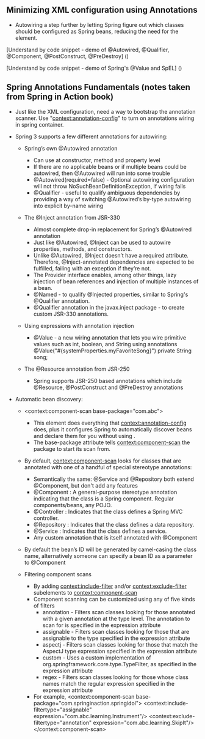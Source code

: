 Minimizing XML configuration using Annotations
----------------------------------------------

* Autowiring a step further by letting Spring figure out which classes should be configured as Spring beans, reducing the need for the <bean> element.

[Understand by code snippet - demo of @Autowired, @Qualifier, @Component, @PostConstruct, @PreDestroy] ()

[Understand by code snippet - demo of Spring's @Value and SpEL] ()


Spring Annotations Fundamentals (notes taken from Spring in Action book)
----------------------------------------------------------------------
* Just like the XML configuration, need a way to bootstrap the annotation scanner. Use "<context:annotation-config>" to turn on annotations wiring in spring container.
 
* Spring 3 supports a few different annotations for autowiring:
	
	- Spring’s own @Autowired annotation
		- Can use at constructor, method and property level
		- If there are no applicable beans or if multiple beans could be autowired, then @Autowired will run into some trouble
		- @Autowired(required=false) - Optional autowiring configuration will not throw NoSuchBeanDefinitionException, if wiring fails
		- @Qualifier - useful to qualify ambiguous dependencies by providing a way of switching @Autowired’s by-type autowiring into explicit by-name wiring
	
	- The @Inject annotation from JSR-330
		- Almost complete drop-in replacement for Spring’s @Autowired annotation
		- Just like @Autowired, @Inject can be used to autowire properties, methods, and constructors. 
		- Unlike @Autowired, @Inject doesn’t have a required attribute. Therefore, @Inject-annotated dependencies are expected to be fulfilled, failing with an exception if they’re not.
		- The Provider interface enables, among other things, lazy injection of bean references and injection of multiple instances of a bean.
		- @Named - to qualify @Injected properties, similar to Spring's @Qualifier annotation.
		- @Qualifier annotation in the javax.inject package - to create custom JSR-330 annotations.
	
	- Using expressions with annotation injection
		- @Value - a new wiring annotation that lets you wire primitive values such as int, boolean, and String using annotations
			@Value("#{systemProperties.myFavoriteSong}")
			private String song;
	
	- The @Resource annotation from JSR-250 
		- Spring supports JSR-250 based annotations which include @Resource, @PostConstruct and @PreDestroy annotations

* Automatic bean discovery: 

	- <context:component-scan base-package="com.abc"> 
		- This element does everything that <context:annotation-config> does, plus it configures Spring to automatically discover beans and declare them for you without using <bean>.  
		- The base-package attribute tells <context:component-scan> the package to start its scan from.
	
	- By default, <context:component-scan> looks for classes that are annotated with one of a handful of special stereotype annotations:
		- Semantically the same: @Service and @Repository both extend @Component, but don't add any features
		- @Component : A general-purpose stereotype annotation indicating that the class is a Spring component. Regular components/beans,  any POJO.
		- @Controller : Indicates that the class defines a Spring MVC controller.
		- @Repository : Indicates that the class defines a data repository.
		- @Service : Indicates that the class defines a service.
		- Any custom annotation that is itself annotated with @Component

	- By default the bean’s ID will be generated by camel-casing the class name, alternatively someone can specify a bean ID as a parameter to @Component
	
	- Filtering component scans
		- By adding <context:include-filter> and/or <context:exclude-filter> subelements to <context:component-scan>
		- Component scanning can be customized using any of five kinds of filters
			- annotation - Filters scan classes looking for those annotated with a given annotation at the type level. The annotation to scan for is specified in the expression attribute
			- assignable - Filters scan classes looking for those that are assignable to the type specified in the expression attribute
			- aspectj - Filters scan classes looking for those that match the AspectJ type expression specified in the expression attribute
			- custom - Uses a custom implementation of org.springframework.core.type.TypeFilter, as specified in the expression attribute
			- regex - Filters scan classes looking for those whose class names match the regular expression specified in the expression attribute
		- For example,
			<context:component-scan base-package="com.springinaction.springidol">
				<context:include-filtertype="assignable" expression="com.abc.learning.Instrument"/>
				<context:exclude-filtertype="annotation" expression="com.abc.learning.SkipIt"/>
			</context:component-scan>
		

